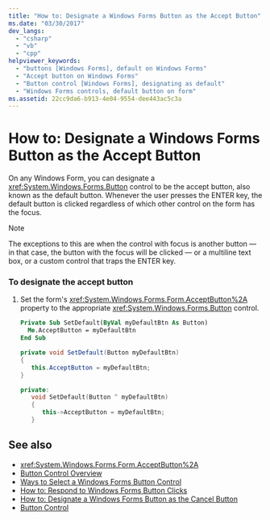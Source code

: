 ```yaml
---
title: "How to: Designate a Windows Forms Button as the Accept Button"
ms.date: "03/30/2017"
dev_langs: 
  - "csharp"
  - "vb"
  - "cpp"
helpviewer_keywords: 
  - "buttons [Windows Forms], default on Windows Forms"
  - "Accept button on Windows Forms"
  - "Button control [Windows Forms], designating as default"
  - "Windows Forms controls, default button on form"
ms.assetid: 22cc9da6-b913-4e04-9554-dee443ac5c3a
---
```

# How to: Designate a Windows Forms Button as the Accept Button
On any Windows Form, you can designate a <xref:System.Windows.Forms.Button> control to be the accept button, also known as the default button. Whenever the user presses the ENTER key, the default button is clicked regardless of which other control on the form has the focus.  
  
> [!NOTE]
>  The exceptions to this are when the control with focus is another button — in that case, the button with the focus will be clicked — or a multiline text box, or a custom control that traps the ENTER key.  
  
### To designate the accept button  
  
1.  Set the form's <xref:System.Windows.Forms.Form.AcceptButton%2A> property to the appropriate <xref:System.Windows.Forms.Button> control.  
  
    ```vb  
    Private Sub SetDefault(ByVal myDefaultBtn As Button)  
      Me.AcceptButton = myDefaultBtn   
    End Sub  
    ```  
  
    ```csharp  
    private void SetDefault(Button myDefaultBtn)  
    {  
       this.AcceptButton = myDefaultBtn;  
    }  
    ```  
  
    ```cpp  
    private:  
       void SetDefault(Button ^ myDefaultBtn)  
       {  
          this->AcceptButton = myDefaultBtn;  
       }  
    ```  
  
## See also
- <xref:System.Windows.Forms.Form.AcceptButton%2A>
- [Button Control Overview](../../../../docs/framework/winforms/controls/button-control-overview-windows-forms.md)
- [Ways to Select a Windows Forms Button Control](../../../../docs/framework/winforms/controls/ways-to-select-a-windows-forms-button-control.md)
- [How to: Respond to Windows Forms Button Clicks](../../../../docs/framework/winforms/controls/how-to-respond-to-windows-forms-button-clicks.md)
- [How to: Designate a Windows Forms Button as the Cancel Button](../../../../docs/framework/winforms/controls/how-to-designate-a-windows-forms-button-as-the-cancel-button.md)
- [Button Control](../../../../docs/framework/winforms/controls/button-control-windows-forms.md)
